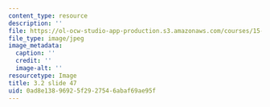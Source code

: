 ```yaml
---
content_type: resource
description: ''
file: https://ol-ocw-studio-app-production.s3.amazonaws.com/courses/15-s21-nuts-and-bolts-of-business-plans-january-iap-2014/0ad8e13896925f2927546abaf69ae95f_Slide47.JPG
file_type: image/jpeg
image_metadata:
  caption: ''
  credit: ''
  image-alt: ''
resourcetype: Image
title: 3.2 slide 47
uid: 0ad8e138-9692-5f29-2754-6abaf69ae95f
---
```

